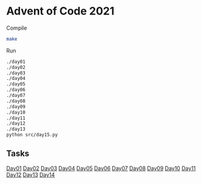 # Advent of Code 2021

Compile

```bash
make
```

Run
```bash
./day01
./day02
./day03
./day04
./day05
./day06
./day07
./day08
./day09
./day10
./day11
./day12
./day13
python src/day15.py
```

## Tasks

[Day01](./tasks/day01.md)
[Day02](./tasks/day02.md)
[Day03](./tasks/day03.md)
[Day04](./tasks/day04.md)
[Day05](./tasks/day05.md)
[Day06](./tasks/day06.md)
[Day07](./tasks/day07.md)
[Day08](./tasks/day08.md)
[Day09](./tasks/day09.md)
[Day10](./tasks/day10.md)
[Day11](./tasks/day11.md)
[Day12](./tasks/day12.md)
[Day13](./tasks/day13.md)
[Day14](./tasks/day14.md)
